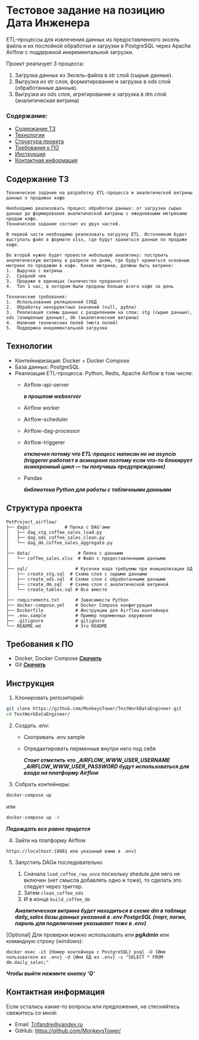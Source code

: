 # Тестовое задание на позицию Дата Инженера

ETL-процессы для извлечения данных из предоставленного эксель файла и их послойной обработки и загрузки в PostgreSQL через Apache Airflow с поддержкой инкрементальной загрузки.

Проект реализует 3 процесса:
1. Загрузка данных из Эксель-файла в str слой (сырые данные).
2. Выгрузка из str слоя, форматирование и загрузка в ods слой (обработанные данные).
3. Выгрузка из ods слоя, агрегирование и загрузка в dm слой (аналитическая витрина)

### Содержание:
- [Содержание ТЗ](#содержание-тз)
- [Технологии](#технологии)
- [Структура проекта](#структура-проекта)
- [Требования к ПО](#требования-к-по)
- [Инструкция](#инструкция)
- [Контактная информация](#контактная-информация)

## Содержание ТЗ

```
Техническое задание на разработку ETL-процесса и аналитической витрины данных о продажах кофе

Необходимо реализовать процесс обработки данных: от загрузки сырых данных до формирования аналитической витрины с ежедневными метриками продаж кофе.
Техническое задание состоит из двух частей. 

В первой части необходимо реализовать загрузку ETL. Источником будет выступать файл в формате xlsx, где будут храниться данные по продаже кофе. 

Во второй нужно будет провести небольшую аналитику: построить аналитическую витрину в разрезе по дням, где будут храниться основные метрики по продажам в кофе. Какие метрики, должны быть витрине:
1.	Выручка с витрины	
2.	Средний чек
3.	Продажи в единицах (количество проданного)
4.	Топ 1 час, в котором были проданы больше всего кофе за день	

Технические требования:
1.	Использование реляционной СУБД
2.	Обработку некорректных значений (null, дубли)
3.	Реализация схемы данных с разделением на слои: stg (сырые данные), ods (очищенные данные), dm (аналитические витрины)
4.	Наличие технических полей (мета полей)
5.	Поддержка инкрементальной загрузки
```

## Технологии

- Контейниризация: Docker + Docker Compose
- База данных: PostgreSQL
- Реализация ETL-процесса: Python, Redis, Apache Airflow
    в том числе:
    - Airflow-api-server 
    
        ***в прошлом webserver***
    - Airflow worker
    - Airflow-scheduler
    - Airflow-dag-processor
    - Airflow-triggerer 
    
        ***отключен потому что ETL-процесс написан не на asyncio (triggerer работает в асинхроне поэтому если что-то блокирует асинхронный цикл — ты получишь предупреждение)***
    -  Pandas
    
        ***библиотека Python для работы с табличными данными*** 



## Структура проекта

```
PetProject_airflow/
├── dags/             # Папка с DAG'ами
│   ├── dag_stg_coffee_sales_load.py
│   ├── dag_ods_coffee_sales_clean.py
│   └── dag_dm_coffee_sales_aggregate.py
│
├── data/                  # Папка с данными
│   └── coffee_sales.xlsx  # Файл с предоставленными данными
│
├── sql/                  # Кусочки кода требуемы при инициализации БД
│   ├── create_stg.sql  # Схема слоя с сырыми данными
│   ├── create_ods.sql  # Схема слоя с обработанными данными
│   ├── create_dm.sql   # Схема слоя с аналитической витриной
│   └── create_tables.sql # Все вместе
│
├── requirements.txt      # Зависимости Python
├── docker-compose.yml    # Docker Compose конфигурация
├── Dockerfile            # Инструкции для Airflow контейнера
├── .env.sample           # Пример переменных окружения
├── .gitignore            # gitignore
└── README.md             # Это README
```

## Требования к ПО

- Docker, Docker Compose ***[Скачать](https://docs.docker.com/get-started/get-docker/ "В Docker Desktop уже все есть")***
- Git ***[Скачать](https://git-scm.com/downloads)***

## Инструкция

1. Клонировать репозиторий:
```bash
git clone https://github.com/MonkeysTower/TestWorkDataEngineer.git
cd TestWorkDataEngineer/
```

2. Создать .env:
    - Скопривать .env.sample
    - Отредактировать перменные внутри него под себя 
    
        ***Стоит отметить что \_AIRFLOW\_WWW\_USER\_USERNAME \_AIRFLOW\_WWW\_USER\_PASSWORD будут использоваться для входа на платформу Airflow***

3. Собрать контейнеры:
```cmd
docker-compose up
```
или
```cmd
docker-compose up -d
```
***Подождать все равно придется***

4. Зайти на платформу Airflow 
```https
https://localhost:{8081 или указаный вами в .env}
```

5. Запустить DAGи последовательно
    1. Сначала ```load_coffee_raw_once``` поскольку shedule для него не включен (нет смысла добавлять одно и тоже), то сделать это следует через триггер.
    2. Затем ```clean_coffee_ods```
    3. И в конце ```build_coffee_dm```

    ***Аналитическая витрина будет находиться в схеме dm в таблице daily_sales базы данных указаной в .env PostgeSQL (порт, логин, пароль для подключения указывают тоже в .env)***

\[Optional\] Для проверки можно использовать или **pgAdmin** или командную строку (windows):
```
docker exec -it {Номер контейнера с PostgreSQL} psql -U {Имя пользователя из .env} -d {Имя БД из .env} -c "SELECT * FROM dm.daily_sales;"
```
***Чтобы выйти нажмите кнопку 'Q'***

## Контактная информация
Если остались какие-то вопросы или предложения, не стесняйтесь свяжитесь со мной:
 - Email: Trifandre@yandex.ru
 - GitHub: <https://github.com/MonkeysTower/>
